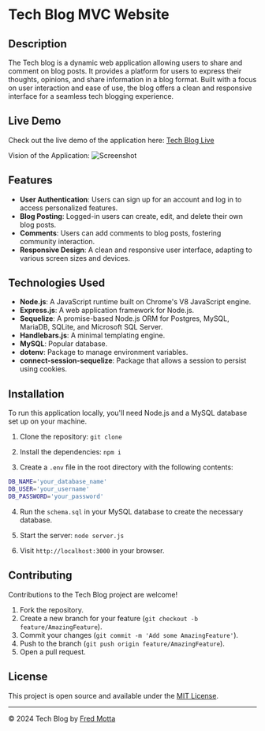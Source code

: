 # Tech Blog MVC Website

## Description

The Tech blog is a dynamic web application allowing users to share and comment on blog posts. It provides a platform for users to express their thoughts, opinions, and share information in a blog format. Built with a focus on user interaction and ease of use, the blog offers a clean and responsive interface for a seamless
tech blogging experience.

## Live Demo

Check out the live demo of the application here: [Tech Blog
Live](https://tech-blog-mvc-50aa2535b133.herokuapp.com/login)

Vision of the Application:
![Screenshot](public/img/screenshot_tech_blog_mvc.png)

## Features

- **User Authentication**: Users can sign up for an account and log in to access personalized features.
- **Blog Posting**: Logged-in users can create, edit, and delete their own blog posts.
- **Comments**: Users can add comments to blog posts, fostering community interaction.
- **Responsive Design**: A clean and responsive user interface, adapting to various screen sizes and devices.

## Technologies Used

- **Node.js**: A JavaScript runtime built on Chrome's V8 JavaScript engine.
- **Express.js**: A web application framework for Node.js.
- **Sequelize**: A promise-based Node.js ORM for Postgres, MySQL, MariaDB, SQLite, and Microsoft SQL Server.
- **Handlebars.js**: A minimal templating engine.
- **MySQL**: Popular database.
- **dotenv**: Package to manage environment variables.
- **connect-session-sequelize**: Package that allows a session to persist using cookies.

## Installation

To run this application locally, you'll need Node.js and a MySQL database set up on your machine.

1. Clone the repository: ```git clone```

2. Install the dependencies: ```npm i```

3. Create a `.env` file in the root directory with the following contents:
```bash
DB_NAME='your_database_name'
DB_USER='your_username'
DB_PASSWORD='your_password'
```
4. Run the ```schema.sql``` in your MySQL database to create the necessary database.

5. Start the server: ```node server.js```

6. Visit ```http://localhost:3000``` in your browser.

## Contributing

Contributions to the Tech Blog project are welcome!

1. Fork the repository.
2. Create a new branch for your feature (```git checkout -b feature/AmazingFeature```).
3. Commit your changes (```git commit -m 'Add some AmazingFeature'```).
4. Push to the branch (```git push origin feature/AmazingFeature```).
5. Open a pull request.


## License

This project is open source and available under the [MIT License](LICENSE).

---

© 2024 Tech Blog by [Fred Motta](https://github.com/fredm23579)
